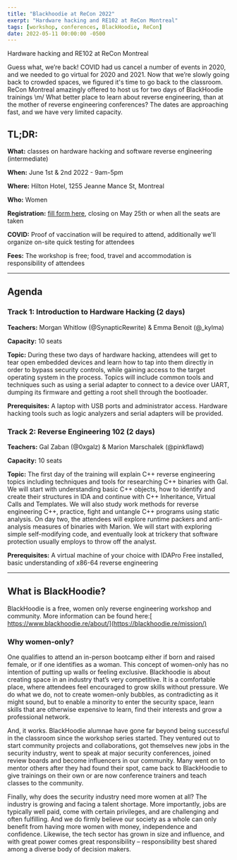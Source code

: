 ```yaml
---
title: "Blackhoodie at ReCon 2022"
exerpt: "Hardware hacking and RE102 at ReCon Montreal"
tags: [workshop, conferences, BlackHoodie, ReCon]
date: 2022-05-11 00:00:00 -0500
---
```


Hardware hacking and RE102 at ReCon Montreal

Guess what, we’re back! COVID had us cancel a number of events in 2020, and we needed to go virtual for 2020 and 2021. Now that we’re slowly going back to crowded spaces, we figured it's time to go back to the classroom. ReCon Montreal amazingly offered to host us for two days of BlackHoodie trainings \m/ What better place to learn about reverse engineering, than at the mother of reverse engineering conferences? The dates are approaching fast, and we have very limited capacity.


## **TL;DR:**

**What:** classes on hardware hacking and software reverse engineering (intermediate)

**When:** June 1st & 2nd 2022 - 9am-5pm

**Where:** Hilton Hotel, 1255 Jeanne Mance St, Montreal

**Who:** Women

**Registration:** [fill form here](https://docs.google.com/forms/d/e/1FAIpQLSeKLQtOs4dmGQh4rSV9bFY_x4Xs6y4tzIgoAVuKRj33MWkEDg/viewform?usp=sf_link), closing on May 25th or when all the seats are taken

**COVID:** Proof of vaccination will be required to attend, additionally we'll organize on-site quick testing for attendees

**Fees:** The workshop is free; food, travel and accommodation is responsibility of attendees

---

## **Agenda**

### **Track 1: Introduction to Hardware Hacking (2 days)**

**Teachers:** Morgan Whitlow (@SynapticRewrite) & Emma Benoit (@_kylma)

**Capacity:** 10 seats

**Topic:** During these two days of hardware hacking, attendees will get to tear open embedded devices and learn how to tap into them directly in order to bypass security controls, while gaining access to the target operating system in the process. Topics will include common tools and techniques such as using a serial adapter to connect to a device over UART, dumping its firmware and getting a root shell through the bootloader.

**Prerequisites:** A laptop with USB ports and administrator access. Hardware hacking tools such as logic analyzers and serial adapters will be provided.

### **Track 2: Reverse Engineering 102 (2 days)**

**Teachers:** Gal Zaban (@0xgalz) & Marion Marschalek (@pinkflawd)

**Capacity:** 10 seats

**Topic:** The first day of the training will explain C++ reverse engineering topics including techniques and tools for researching C++ binaries with Gal. We will start with understanding basic C++ objects, how to identify and create their structures in IDA and continue with C++ Inheritance, Virtual Calls and Templates. We will also study work methods for reverse engineering C++, practice, fight and untangle C++ programs using static analysis.
On day two, the attendees will explore runtime packers and anti-analysis measures of binaries with Marion. We will start with exploring simple self-modifying code, and eventually look at trickery that software protection usually employs to throw off the analyst. 

**Prerequisites:** A virtual machine of your choice with IDAPro Free installed, basic understanding of x86-64 reverse engineering

---

## **What is BlackHoodie?**

BlackHoodie is a free, women only reverse engineering workshop and community. More information can be found here:[ https://www.blackhoodie.re/about/](https://blackhoodie.re/mission/)

### **Why women-only?**

One qualifies to attend an in-person bootcamp either if born and raised female, or if one identifies as a woman. This concept of women-only has no intention of putting up walls or feeling exclusive. Blackhoodie is about creating space in an industry that’s very competitive. It is a comfortable place, where attendees feel encouraged to grow skills without pressure. We do what we do, not to create women-only bubbles, as contradicting as it might sound, but to enable a minority to enter the security space, learn skills that are otherwise expensive to learn, find their interests and grow a professional network.

And, it works. BlackHoodie alumnae have gone far beyond being successful in the classroom since the workshop series started. They ventured out to start community projects and collaborations, got themselves new jobs in the security industry, went to speak at major security conferences, joined review boards and become influencers in our community. Many went on to mentor others after they had found their spot, came back to BlackHoodie to give trainings on their own or are now conference trainers and teach classes to the community.

Finally, why does the security industry need more women at all? The industry is growing and facing a talent shortage. More importantly, jobs are typically well paid, come with certain privileges, and are challenging and often fulfilling. And we do firmly believe our society as a whole can only benefit from having more women with money, independence and confidence. Likewise, the tech sector has grown in size and influence, and with great power comes great responsibility – responsibility best shared among a diverse body of decision makers.
